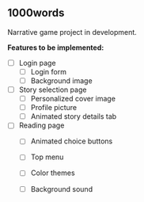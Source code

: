 ## 1000words

Narrative game project in development.

**Features to be implemented:**
- [ ] Login page
  - [ ] Login form
  - [ ] Background image
- [ ] Story selection page
  - [ ] Personalized cover image
  - [ ] Profile picture
  - [ ] Animated story details tab
- [ ] Reading page
  - [ ] Animated choice buttons
  - [ ] Top menu
  - [ ] Color themes
  - [ ] Background sound


